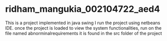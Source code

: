 # ridham_mangukia_002104722_aed4

This is a project implemented in java swing 
I run the project using netbeans IDE. once the project is loaded to view the system functionalities,
run on the file named abnorminalrequirements it is found in the src folder of the project
